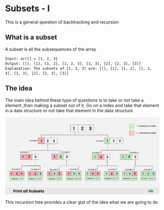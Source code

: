 # Subsets - I
This is a general question of backtracking and recursion

## What is a subset
A subset is all the subsequences of the array 

```
Input: arr[] = [1, 2, 3]
Output: [[], [1], [1, 2], [1, 2, 3], [1, 3], [2], [2, 3], [3]]
Explanation: The subsets of [1, 2, 3] are: [[], [1], [1, 2], [1, 2, 3], [1, 3], [2], [2, 3], [3]]
```


## The idea
The main idea behind these type of questions is to take or not take a element ,then making a subset out of it, Go on a index and take that element in a data structure or not take that element in the data structure

![Subsets diagram](./images/subsets1.png)

This recursion tree provides a clear gist of the idea what we are going to do